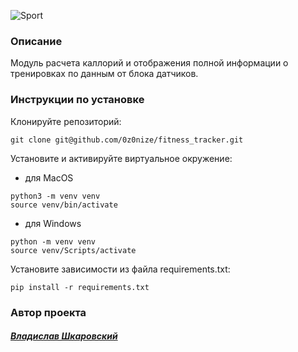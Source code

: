 ![Sport](https://user-images.githubusercontent.com/112638163/233348780-313ad8af-8fa5-47e0-8f1c-7f0aea8c24a3.png)


### Описание
Модуль расчета каллорий и отображения полной информации о тренировках по данным от блока датчиков.

### Инструкции по установке
Клонируйте репозиторий:
```
git clone git@github.com/0z0nize/fitness_tracker.git
```
Установите и активируйте виртуальное окружение:
- для MacOS
```
python3 -m venv venv
source venv/bin/activate
```
- для Windows
```
python -m venv venv
source venv/Scripts/activate
```

Установите зависимости из файла requirements.txt:
```
pip install -r requirements.txt
```

### Автор проекта
#### [_Владислав Шкаровский_](https://github.com/0z0nize)
